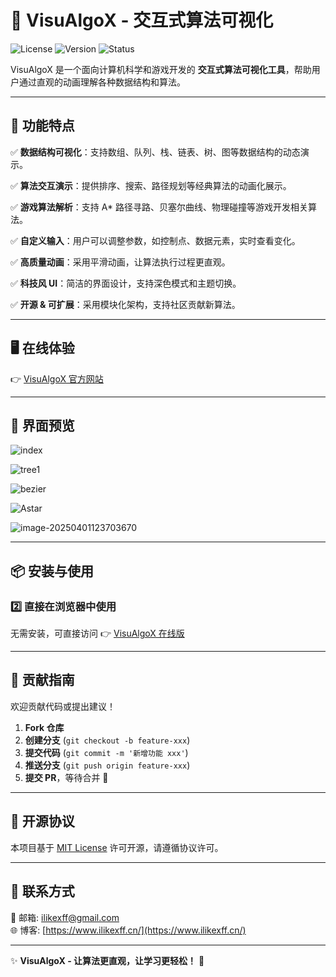 # 🚀 VisuAlgoX - 交互式算法可视化

![License](https://img.shields.io/badge/license-MIT-green.svg)
![Version](https://img.shields.io/badge/version-1.0.0-blue.svg)
![Status](https://img.shields.io/badge/status-active-brightgreen.svg)

VisuAlgoX 是一个面向计算机科学和游戏开发的 **交互式算法可视化工具**，帮助用户通过直观的动画理解各种数据结构和算法。


---

## 🌟 功能特点

✅ **数据结构可视化**：支持数组、队列、栈、链表、树、图等数据结构的动态演示。

✅ **算法交互演示**：提供排序、搜索、路径规划等经典算法的动画化展示。

✅ **游戏算法解析**：支持 A* 路径寻路、贝塞尔曲线、物理碰撞等游戏开发相关算法。

✅ **自定义输入**：用户可以调整参数，如控制点、数据元素，实时查看变化。

✅ **高质量动画**：采用平滑动画，让算法执行过程更直观。

✅ **科技风 UI**：简洁的界面设计，支持深色模式和主题切换。

✅ **开源 & 可扩展**：采用模块化架构，支持社区贡献新算法。

---

## 🖥️ 在线体验

👉 [VisuAlgoX 官方网站](https://visux.ilikexff.cn/)

---

## 📸 界面预览

![index](https://images.waer.ltd/notes/202504011612316.gif)

![tree1](https://images.waer.ltd/notes/202504011619970.gif)

![bezier](https://images.waer.ltd/notes/202504011615364.gif)

![Astar](https://images.waer.ltd/notes/202504011617002.gif)



![image-20250401123703670](https://images.waer.ltd/notes/202504011237734.png)



---

## 📦 安装与使用


### 2️⃣ 直接在浏览器中使用

无需安装，可直接访问 👉 [VisuAlgoX 在线版](https://visux.ilikexff.cn/)

---

## 🤝 贡献指南

欢迎贡献代码或提出建议！

1. **Fork 仓库**
2. **创建分支** (`git checkout -b feature-xxx`)
3. **提交代码** (`git commit -m '新增功能 xxx'`)
4. **推送分支** (`git push origin feature-xxx`)
5. **提交 PR**，等待合并 🎉

---

## 📜 开源协议

本项目基于 [MIT License](https://github.com/08820048/VisuAlgoX/blob/main/LICENSE) 许可开源，请遵循协议许可。

---

## 📧 联系方式

📩 邮箱: ilikexff@gmail.com  
🌐 博客: [https://www.ilikexff.cn/](https://www.ilikexff.cn/)

---

✨ **VisuAlgoX - 让算法更直观，让学习更轻松！** 🚀